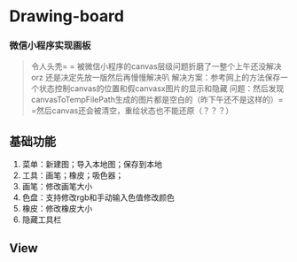 # Drawing-board
### 微信小程序实现画板
> 令人头秃= = 被微信小程序的canvas层级问题折磨了一整个上午还没解决orz 还是决定先放一版然后再慢慢解决叭
> 解决方案：参考网上的方法保存一个状态控制canvas的位置和假canvasx图片的显示和隐藏
> 问题：然后发现canvasToTempFilePath生成的图片都是空白的（昨下午还不是这样的）= =然后canvas还会被清空，重绘状态也不能还原（？？？）

## 基础功能
1. 菜单：新建图；导入本地图；保存到本地
2. 工具：画笔；橡皮；吸色器；
3. 画笔：修改画笔大小
4. 色盘：支持修改rgb和手动输入色值修改颜色
5. 橡皮：修改橡皮大小
6. 隐藏工具栏
## View

